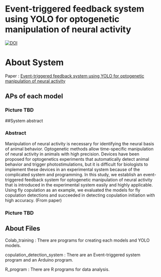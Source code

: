 # Event-triggered feedback system using YOLO for optogenetic manipulation of neural activity

[![DOI](https://zenodo.org/badge/587573141.svg)](https://zenodo.org/badge/latestdoi/587573141)

# About System
Paper : [Event-triggered feedback system using YOLO for optogenetic manipulation of neural activity](https://ieeexplore.ieee.org/document/10150245)

## APs of each model

### Picture TBD

##System abstract

### Abstract
Manipulation of neural activity is necessary for identifying the neural basis of animal behavior. Optogenetic methods allow time-specific manipulation of neural activity in animals with high precision. Devices have been proposed for optogenetics experiments that automatically detect animal behavior and trigger photostimulations, but it is difficult for biologists to implement these devices in an experimental system because of the complicated system and programming. In this study, we establish an event-triggered feedback system for optogenetic manipulation of neural activity that is introduced in the experimental system easily and highly applicable. Using fly copulation as an example, we evaluated the models for fly copulation detections and succeeded in detecting copulation initiation with high accuracy.
(From paper)

### Picture TBD

## About Files
Colab_training : There are programs for creating each models and YOLO models.

copulation_detection_system : There are an Event-triggered system program and an Arduino program.

R_program : There are R programs for data analysis.
